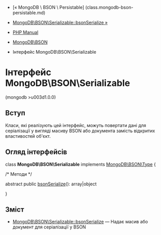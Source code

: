 - [« MongoDB \ BSON \ Persistable] (class.mongodb-bson-persistable.md)
- [MongoDB\BSON\Serializable::bsonSerialize
»](mongodb-bson-serializable.bsonserialize.md)

- [PHP Manual](index.md)
- [MongoDB\BSON](book.bson.md)
- Інтерфейс MongoDB\BSON\Serializable

# Інтерфейс MongoDB\BSON\Serializable

(mongodb \>u003d1.0.0)

## Вступ

Класи, які реалізують цей інтерфейс, можуть повертати дані для
серіалізації у вигляді масиву BSON або документа замість відкритих властивостей
об'єкт.

## Огляд інтерфейсів

class **MongoDB\BSON\Serializable** implements
[MongoDB\BSON\Type](class.mongodb-bson-type.md) {

/\* Методи \*/

abstract public
[bsonSerialize](mongodb-bson-serializable.bsonserialize.md)():
array\|object

}

## Зміст

- [MongoDB\BSON\Serializable::bsonSerialize](mongodb-bson-serializable.bsonserialize.md)
— Надає масив або документ для серіалізації у BSON
